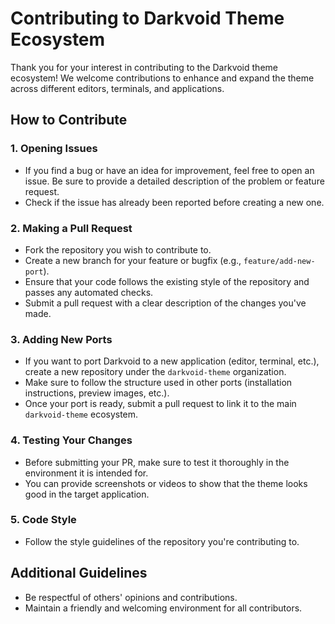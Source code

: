 # Contributing to Darkvoid Theme Ecosystem

Thank you for your interest in contributing to the Darkvoid theme ecosystem! We welcome contributions to enhance and expand the theme across different editors, terminals, and applications.

## How to Contribute

### 1. **Opening Issues**

- If you find a bug or have an idea for improvement, feel free to open an issue. Be sure to provide a detailed description of the problem or feature request.
- Check if the issue has already been reported before creating a new one.

### 2. **Making a Pull Request**

- Fork the repository you wish to contribute to.
- Create a new branch for your feature or bugfix (e.g., `feature/add-new-port`).
- Ensure that your code follows the existing style of the repository and passes any automated checks.
- Submit a pull request with a clear description of the changes you've made.

### 3. **Adding New Ports**

- If you want to port Darkvoid to a new application (editor, terminal, etc.), create a new repository under the `darkvoid-theme` organization.
- Make sure to follow the structure used in other ports (installation instructions, preview images, etc.).
- Once your port is ready, submit a pull request to link it to the main `darkvoid-theme` ecosystem.

### 4. **Testing Your Changes**

- Before submitting your PR, make sure to test it thoroughly in the environment it is intended for.
- You can provide screenshots or videos to show that the theme looks good in the target application.

### 5. **Code Style**

- Follow the style guidelines of the repository you're contributing to.

## Additional Guidelines

- Be respectful of others' opinions and contributions.
- Maintain a friendly and welcoming environment for all contributors.
